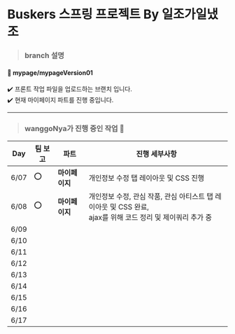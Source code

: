 # Buskers 스프링 프로젝트 By 일조가일냈조 

> ### <b> branch 설명 </b>
  
#### 🌵 mypage/mypageVersion01

  ✔️ 프론트 작업 파일을 업로드하는 브랜치 입니다. <br>
  ✔️ 현재 마이페이지 파트를 진행 중입니다. 
*********
> ### <b> wanggoNya가 진행 중인 작업 💭 </b>

| Day | 팀 보고 | 파트 |진행 세부사항 |
| ------ | -- | -- |----------- |
| 6/07 |⭕| <b> 마이페이지 </b> | 개인정보 수정 탭 레이아웃 및 CSS 진행 |
| 6/08 |⭕| <b> 마이페이지 </b> | 개인정보 수정, 관심 작품, 관심 아티스트 탭 레이아웃 및 CSS 완료, <br> ajax를 위해 코드 정리 및 제이쿼리 추가 중 |
| 6/09 |  |  |  |
| 6/10 |  |  |  |
| 6/11 |  |  |  |
| 6/12 |  |  |  |
| 6/13 |  |  |  |
| 6/14 |  |  |  |
| 6/15 |  |  |  |
| 6/16 |  |  |  |
| 6/17 |  |  |  |
